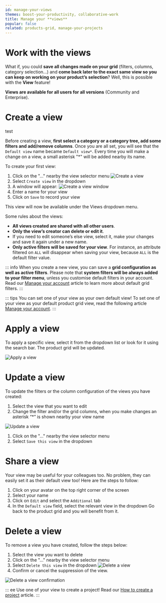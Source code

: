 ```yaml
---
id: manage-your-views
themes: boost-your-productivity, collaborative-work
title: Manage your **views**
popular: false
related: products-grid, manage-your-projects
---
```


# Work with the views

What if, you could **save all changes made on your grid** (filters, columns, category selection...) and **come back later to the exact same view so you can keep on working on your product’s selection**? Well, this is possible with the **View** feature!

**Views are available for all users for all versions** (Community and Enterprise).

# Create a view
test

Before creating a view, **first select a category or a category tree, add some filters and add/remove columns**.
Once you are all set, you will see that the `Default view` name became `Default view*`. Every time you will make a change on a view, a small asterisk "\*" will be added nearby its name.

To create your first view:
1.  Click on the "..." nearby the view selector menu
![Create a view](../img/Products_CreateView.png)
1.  Select `Create view` in the dropdown
1.  A window will appear:
![Create a view window](../img/Products_CreateViewWizard1.png)
1.  Enter a name for your view
1.  Click on `Save` to record your view

This view will now be available under the Views dropdown menu.

Some rules about the views:
- **All views created are shared with all other users**.
- **Only the view’s creator can delete or edit it**.
- If you need to edit someone’s else view, select it, make your changes and save it again under a new name.
- **Only active filters will be saved for your view**. For instance, an attribute filtered on `ALL` will disappear when saving your view, because `ALL` is the default filter value.

::: info
When you create a new view, you can save a **grid configuration as well as active filters**. Please note that **system filters will be always added to your filter menu**, unless you customise default filters in your account. Read our [Manage your account](manage-your-account.html#your-favorite-catalog-and-product-grid-settings) article to learn more about default grid filters.
:::

::: tips
You can set one of your view as your own default view! To set one of your view as your default product grid view, read the following article [Manage your account](manage-your-account.html#your-favorite-catalog-and-product-grid-settings).
:::

# Apply a view

To apply a specific view, select it from the dropdown list or look for it using the search bar. The product grid will be updated.

![Apply a view](../img/Products_ChooseViewDropdown.png)

# Update a view

To update the filters or the column configuration of the views you have created:
1.  Select the view that you want to edit
1.  Change the filter and/or the grid columns, when you make changes an asterisk “\*” is shown nearby your view name

![Update a view](../img/Products_EditView.gif)

1.  Click on the "..." nearby the view selector menu
1.  Select `Save this view` in the dropdown

# Share a view

Your view may be useful for your colleagues too. No problem, they can easily set it as their default view too!
Here are the steps to follow:
1. Click on your avatar on the top right corner of the screen
1. Select your name
1. Click on `Edit` and select the `Additional` tab
1. In the `Default view` field, select the relevant view in the dropdown
Go back to the product grid and you will benefit from it.

# Delete a view

To remove a view you have created, follow the steps below:
1.  Select the view you want to delete
1.  Click on the "..." nearby the view selector menu
1.  Select `Delete this view` in the dropdown
![Delete a view](../img/Products_DeleteThisView.png)
1.  Confirm or cancel the suppression of the view.

![Delete a view confirmation](../img/Products_DeleteViewConfirmation.png)

::: ee
Use one of your view to create a project! Read our [How to create a project](manage-your-projects.html#how-to-create-a-project) article.
:::

